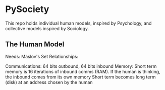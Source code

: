 # PySociety
This repo holds individual human models, inspired by Psychology, and collective models inspired by Sociology. 

## The Human Model
Needs: Maslov's Set
Relationships:

Communications: 64 bits outbound, 64 bits inbound
Memory: 
Short term memory is 16 iterations of inbound comms (RAM). 
If the human is thinking, the inbound comes from its own memory
Short term becomes long term (disk) at an address chosen by the human


